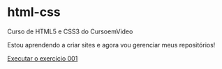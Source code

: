 # html-css
 Curso de HTML5 e CSS3 do CursoemVideo

 Estou aprendendo a criar sites e agora vou gerenciar meus repositórios!

<a href="https://carlos-edcosta.github.io/html-css/exercicios/ex001/index.html">Executar o exercício 001</a>